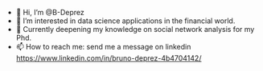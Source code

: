 - 👋 Hi, I’m @B-Deprez
- 👀 I’m interested in data science applications in the financial world.
- 📜 Currently deepening my knowledge on social network analysis for my Phd.
- 📫 How to reach me: send me a message on linkedin https://www.linkedin.com/in/bruno-deprez-4b4704142/

<!---
B-Deprez/B-Deprez is a ✨ special ✨ repository because its `README.md` (this file) appears on your GitHub profile.
You can click the Preview link to take a look at your changes.
--->
